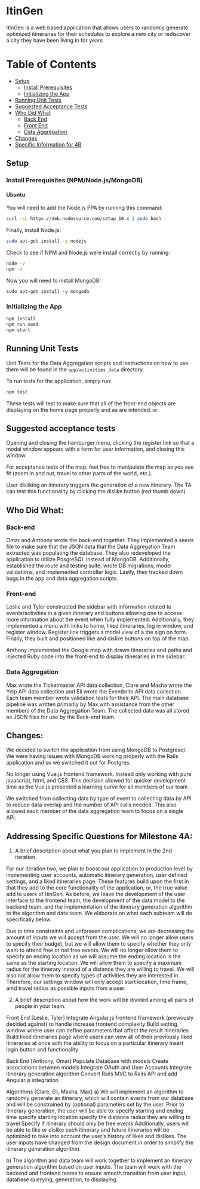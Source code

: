 # ItinGen

ItinGen is a web based application that allows users to randomly
generate optimized itineraries for their schedules to explore a new city
or rediscover a city they have been living in for years

# Table of Contents

- [Setup](#setup)
    * [Install Prerequisites](#install-prerequisites)
    * [Initializing the App](#initializing-the-app)
- [Running Unit Tests](#running-unit-tests)
- [Suggested Acceptance Tests](#suggested-acceptance-tests)
- [Who Did What](#who-did-what)
    * [Back End](#back-end)
    * [Front End](#front-end)
    * [Data Aggregation](#data-aggregation)
- [Changes](#changes)
- [Specific Information for 4B](#specific-information-for-4b)

## Setup
### Install Prerequisites (NPM/Node.js/MongoDB)
#### Ubuntu
You will need to add the Node.js PPA by running this command:
```bash
curl -sL https://deb.nodesource.com/setup_10.x | sudo bash -
```
Finally, install Node.js:
```bash
sudo apt-get install -y nodejs
```

Check to see if NPM and Node.js were install correctly by running:
```bash
node -v
npm -v
```

Now you will need to install MongoDB:
```
sudo apt-get install -y mongodb
```


### Initializing the App
```bash
npm install
npm run seed
npm start
```

## Running Unit Tests
Unit Tests for the Data Aggregation scripts and instructions on how to use them will be found in the `app/activities_data` directory.

To run tests for the application, simply run:
```bash
npm test
```
These tests will test to make sure that all of the front-end objects are
displaying on the home page properly and as are intended.:w

## Suggested acceptance tests

Opening and closing the hamburger menu, clicking the register link so that a modal window appears with a form for user information, and closing this window.

For acceptance tests of the map, feel free to manipulate the map as you see fit (zoom in and out, travel to other parts of the world, etc.).

User disliking an itinerary triggers the generation of a new itinerary. The TA can test this functionality by clicking the dislike button (red thumb down).


## Who Did What:
### Back-end
Omar and Anthony wrote the back-end together. They implemented a seeds
file to make sure that the JSON data that the Data Aggregation Team
extracted was populating the database. They also redeveloped the
application to utilize PosgreSQL instead of MongoDB. Additionally,
established the route and testing suite, wrote DB migrations, model
validations, and implemented controller logic. Lastly, they tracked down
bugs in the app and data aggregation scripts.

### Front-end
Leslie and Tyler constructed the sidebar with information related to events/activities in a given itinerary and buttons allowing one to access more information about the event when fully implemented. Additionally, they implemented a menu with links to home, liked itineraries, log in window, and register window. Register link triggers a modal view of a the sign on form. Finally, they built and positioned like and dislike buttons on top of the map.

Anthony implemented the Google map with drawn itineraries and paths and
injected Ruby code into the front-end to display itineraries in the
sidebar.

### Data Aggregation
Max wrote the Ticketmaster API data collection, Clare and Masha wrote the Yelp API data collection and Eli wrote the Eventbrite API data collection. Each team member wrote validation tests for their API. The main database pipeline was written primarily by Max with assistance from the other members of the Data Aggregation Team. The collected data was all stored as JSON files for use by the Back-end team.

## Changes:
We decided to switch the application from using MongoDB to Postgresql.
We were having issues with MongoDB working properly with the Rails
application and so we switched it out for Postgres.

No longer using Vue.js frontend framework. Instead only working with pure javascript, html, and CSS. This decision allowed for quicker development time as the Vue.js presented a learning curve for all members of our team

We switched from collecting data by type of event to collecting data by API to reduce data overlap and the number of API calls needed. This also allowed each member of the data aggregation team to focus on a single API.

## Addressing Specific Questions for Milestone 4A:

1. A brief description about what you plan to implement in the 2nd iteration.

For our iteration two, we plan to boost our application to production level by implementing user accounts, automatic itinerary generation, user defined settings, and a liked itineraries page. These features build upon the first in that they add to the core functionality of the application, or, the true value add to users of ItinGen. As before, we leave the development of the user interface to the frontend team, the development of the data model to the backend team, and the implementation of the itinerary generation algorithm to the algorithm and data team. We elaborate on what each subteam will do specifically below.

Due to time constraints and unforseen complications, we are decreasing the amount of inputs we will accept from the user. We will no longer allow users to specify their budget, but we will allow them to specify whether they only want to attend free or not free events. We will no longer allow them to specify an ending location as we will assume the ending location is the same as the starting location. We will allow them to specify a maximum radius for the itinerary instead of a distance they are willing to travel. We will also not allow them to specify types of activities they are interested in. Therefore, our settings window will only accept start location, time frame, amd travel radius as possible inputs from a user.

2. A brief description about how the work will be divided among all pairs of people in your team.

  Front End [Leslie, Tyler]
  Integrate Angular.js frontend framework (previously decided against) to handle increase frontend complexity
  Build setting window where user can define parameters that affect the result itineraries
  Build liked itineraries page where users can view all of their previously liked itineraries at once with the ability to focus on a particular itinerary
  Insert login button and functionality

  Back End [Anthony, Omar]
  Populate Database with models
  Create associations between models
  Integrate OAuth and User Accounts
  Integrate itinerary generation algorithm
  Convert Rails MVC to Rails API and add Angular.js integration

  Algorithms [Clare, Eli, Masha, Max]
  a) We will implement an algorithm to randomly generate an itinerary, which will contain events from our database and will be constrained by (optional) parameters set by the user. Prior to itinerary generation, the user will be able to:
  specify starting and ending time
  specify starting location
  specify the distance radius they are willing to travel
  Specify if itinerary should only be free events
  Additionally, users will be able to like or dislike each itinerary and future itineraries will be optimized to take into account the user’s history of likes and dislikes. The user inputs have changed from the design document in order to simplify the itinerary generation algorithm.

  b) The algorithm and data team will work together to implement an itinerary generation algorithm based on user inputs. The team will work with the backend and frontend teams to ensure smooth transition from user input, database querying, generation, to displaying.



